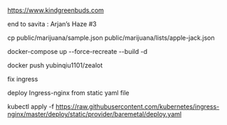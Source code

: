https://www.kindgreenbuds.com


end to savita : Arjan’s Haze #3

cp public/marijuana/sample.json public/marijuana/lists/apple-jack.json



docker-compose up --force-recreate --build -d

docker push yubinqiu1101/zealot

fix ingress 

deploy Ingress-nginx from static yaml file

kubectl apply -f https://raw.githubusercontent.com/kubernetes/ingress-nginx/master/deploy/static/provider/baremetal/deploy.yaml

